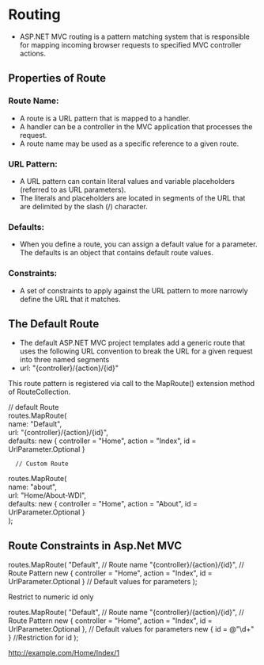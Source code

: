 # Routing 
* ASP.NET MVC routing is a pattern matching system that is responsible for mapping incoming browser requests to specified MVC controller actions.
## Properties of Route
### Route Name:
*  A route is a URL pattern that is mapped to a handler.
*   A handler can be a controller in the MVC application that processes the request.
*  A route name may be used as a specific reference to a given route.
###  URL Pattern:
* A URL pattern can contain literal values and variable placeholders (referred to as URL parameters).
* The literals and placeholders are located in segments of the URL that are delimited by the slash (/) character.
### Defaults:
*  When you define a route, you can assign a default value for a parameter. The defaults is an object that contains default route values.
### Constraints: 
* A set of constraints to apply against the URL pattern to more narrowly define the URL that it matches.

## The Default Route
* The default ASP.NET MVC project templates add a generic route that uses the following URL convention to break the URL for a given request into three named segments
* url: "{controller}/{action}/{id}"
 
This route pattern is registered via call to the MapRoute() extension method of RouteCollection.

// default Route  
routes.MapRoute(  
      name: "Default",  
      url: "{controller}/{action}/{id}",  
      defaults: new { controller = "Home", action = "Index", id = UrlParameter.Optional }  
      
      // Custom Route  
routes.MapRoute(  
  name: "about",  
  url: "Home/About-WDI",  
  defaults: new { controller = "Home", action = "About", id = UrlParameter.Optional }  
);  

## Route Constraints in Asp.Net MVC

routes.MapRoute(
 "Default", // Route name
 "{controller}/{action}/{id}", // Route Pattern
 new { controller = "Home", action = "Index", id = UrlParameter.Optional } // Default values for parameters
);

Restrict to numeric id only

routes.MapRoute(
 "Default", // Route name
 "{controller}/{action}/{id}", // Route Pattern
 new { controller = "Home", action = "Index", id = UrlParameter.Optional }, // Default values for parameters
 new { id = @"\d+" } //Restriction for id
);

http://example.com/Home/Index/1
